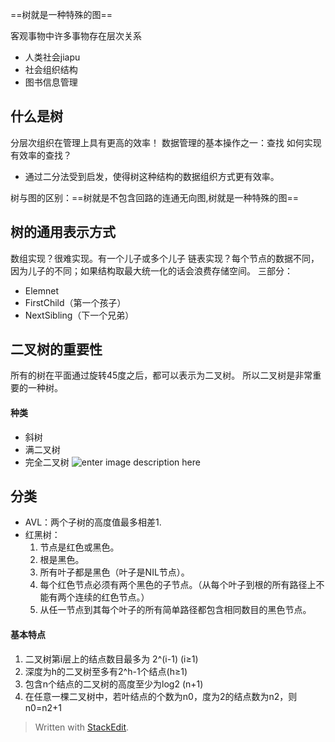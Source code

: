 ==树就是一种特殊的图==

客观事物中许多事物存在层次关系
- 人类社会jiapu
- 社会组织结构
- 图书信息管理
## 什么是树
分层次组织在管理上具有更高的效率！
数据管理的基本操作之一：查找
如何实现有效率的查找？
- 通过二分法受到启发，使得树这种结构的数据组织方式更有效率。

树与图的区别：==树就是不包含回路的连通无向图,树就是一种特殊的图==
## 树的通用表示方式
数组实现？很难实现。有一个儿子或多个儿子
链表实现？每个节点的数据不同，因为儿子的不同；如果结构取最大统一化的话会浪费存储空间。
三部分：
- Elemnet
- FirstChild（第一个孩子）
- NextSibling（下一个兄弟）
## 二叉树的重要性
所有的树在平面通过旋转45度之后，都可以表示为二叉树。
所以二叉树是非常重要的一种树。
#### 种类
- 斜树
- 满二叉树
- 完全二叉树
![enter image description here](https://pic1.zhimg.com/80/v2-e7a99fda571a4294e9b2196d58f8e65c_hd.jpg)
## 分类
 - AVL：两个子树的高度值最多相差1.
 - 红黑树：
	1.  节点是红色或黑色。
	2.  根是黑色。
	3.  所有叶子都是黑色（叶子是NIL节点）。
	4.  每个红色节点必须有两个黑色的子节点。（从每个叶子到根的所有路径上不能有两个连续的红色节点。）
	5.  从任一节点到其每个叶子的所有简单路径都包含相同数目的黑色节点。
#### 基本特点
1.  二叉树第i层上的结点数目最多为 2^(i-1) (i≥1)
2.  深度为h的二叉树至多有2^h-1个结点(h≥1)
3.  包含n个结点的二叉树的高度至少为log2 (n+1)
4.  在任意一棵二叉树中，若叶结点的个数为n0，度为2的结点数为n2，则n0=n2+1
> Written with [StackEdit](https://stackedit.io/).
<!--stackedit_data:
eyJoaXN0b3J5IjpbNjQxNzUxMzE1XX0=
-->
